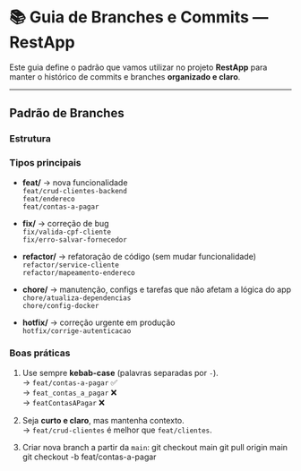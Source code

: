 # 📚 Guia de Branches e Commits — RestApp

Este guia define o padrão que vamos utilizar no projeto **RestApp** para manter o histórico de commits e branches **organizado e claro**.

---

## Padrão de Branches

### Estrutura

### Tipos principais
- **feat/** → nova funcionalidade  
   `feat/crud-clientes-backend`  
   `feat/endereco`  
   `feat/contas-a-pagar`

- **fix/** → correção de bug  
   `fix/valida-cpf-cliente`  
   `fix/erro-salvar-fornecedor`

- **refactor/** → refatoração de código (sem mudar funcionalidade)  
   `refactor/service-cliente`  
   `refactor/mapeamento-endereco`

- **chore/** → manutenção, configs e tarefas que não afetam a lógica do app  
   `chore/atualiza-dependencias`  
   `chore/config-docker`

- **hotfix/** → correção urgente em produção  
   `hotfix/corrige-autenticacao`

###  Boas práticas
1. Use sempre **kebab-case** (palavras separadas por `-`).  
   → `feat/contas-a-pagar` ✅  
   → `feat_contas_a_pagar` ❌  
   → `featContasAPagar` ❌  

2. Seja **curto e claro**, mas mantenha contexto.  
   → `feat/crud-clientes` é melhor que `feat/clientes`.

3. Criar nova branch a partir da `main`:
git checkout main
git pull origin main
git checkout -b feat/contas-a-pagar
